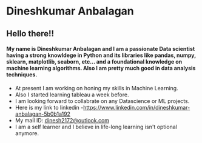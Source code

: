 # Dineshkumar Anbalagan

## Hello there!!

#### My name is Dineshkumar Anbalagan and I am a passionate Data scientist having a strong knowldege in Python and its libraries like pandas, numpy, sklearn, matplotlib, seaborn, etc... and a foundational knowledge on machine learning algorithms. Also I am pretty much good in data analysis techniques. 

* At present I am working on honing my skills in Machine Learning. 
* Also I started learning tableau a week before. 
* I am looking forward to collabrate on any Datascience or ML projects. 
* Here is my link to linkedin -https://www.linkedin.com/in/dineshkumar-anbalagan-5b0b1a192
* My mail ID: dinesh2172@outlook.com
* I am a self learner and I believe in life-long learning isn't optional anymore. 
